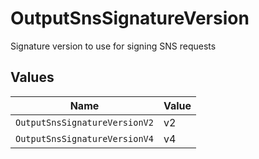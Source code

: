 # OutputSnsSignatureVersion

Signature version to use for signing SNS requests


## Values

| Name                          | Value                         |
| ----------------------------- | ----------------------------- |
| `OutputSnsSignatureVersionV2` | v2                            |
| `OutputSnsSignatureVersionV4` | v4                            |